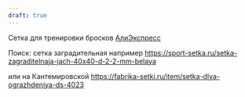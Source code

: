 ```yaml
---
draft: true
---
```

Сетка для тренировки бросков
[АлиЭкспресс](https://aliexpress.ru/item/1005005932219708.html?srcSns=sns_Telegram&businessType=ProductDetail&spreadType=socialShare&tt=MG&utm_medium=sharing&sku_id=12000034905347751)

Поиск: сетка заградительная 
например https://sport-setka.ru/setka-zagraditelnaja-jach-40x40-d-2-2-mm-belaya

или на Кантемировской https://fabrika-setki.ru/item/setka-dlya-ograzhdeniya-ds-4023